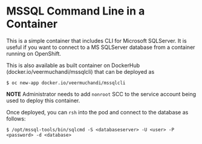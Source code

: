# MSSQL Command Line in a Container

This is a simple container that includes CLI for Microsoft SQLServer. It is useful if you want to connect to a MS SQLServer database from a container running on OpenShift.

This is also available as built container on DockerHub (docker.io/veermuchandi/mssqlcli) that can be deployed as

```
$ oc new-app docker.io/veermuchandi/mssqlcli
```
**NOTE** Administrator needs to add `nonroot` SCC to the service account being used to deploy this container.

Once deployed, you can `rsh` into the pod and connect to the database as follows:

```
$ /opt/mssql-tools/bin/sqlcmd -S <databaseserver> -U <user> -P <password> -d <database>
 
```
